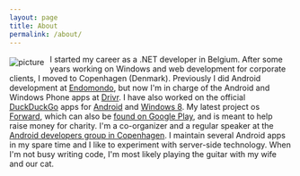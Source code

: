 ```yaml
---
layout: page
title: About
permalink: /about/
---
```


<img src="http://www.gravatar.com/avatar/872f26792da7176d69d5add3cf0b7e25.png" style="float: left; margin: 5px 10px 5px 0px;" alt="picture"/>

I started my career as a .NET developer in Belgium. After some years working on Windows and web development for corporate clients, I moved to Copenhagen (Denmark).
Previously I did Android development at [Endomondo](http://www.endomondo.com), but now I'm in charge of the Android and Windows Phone apps at [Drivr](http://www.drivr.com).
I have also worked on the official [DuckDuckGo](https://duckduckgo.com/) apps for [Android](https://play.google.com/store/apps/details?id=com.duckduckgo.mobile.android) and [Windows 8](http://apps.microsoft.com/windows/app/duckduckgo/d526ba1b-a065-4cb9-a6c6-bf30f6123e2b).
My latest project os [Forward](https://forwardapphq.com), which can also be [found on Google Play](https://play.google.com/store/apps/details?id=com.commanigy.forward&utm_source=kevinpelgrims.com), and is meant to help raise money for charity.
I'm a co-organizer and a regular speaker at the [Android developers group in Copenhagen](http://lanyrd.com/series/droiddevsdk/).
I maintain several Android apps in my spare time and I like to experiment with server-side technology.
When I'm not busy writing code, I'm most likely playing the guitar with my wife and our cat.